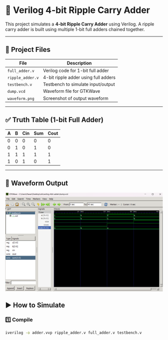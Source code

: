 # 🔢 Verilog 4-bit Ripple Carry Adder

This project simulates a **4-bit Ripple Carry Adder** using Verilog. A ripple carry adder is built using multiple 1-bit full adders chained together.

---

## 📁 Project Files

| File             | Description                          |
|------------------|--------------------------------------|
| `full_adder.v`   | Verilog code for 1-bit full adder    |
| `ripple_adder.v` | 4-bit ripple adder using full adders |
| `testbench.v`    | Testbench to simulate input/output   |
| `dump.vcd`       | Waveform file for GTKWave            |
| `waveform.png`   | Screenshot of output waveform        |

---

## ✅ Truth Table (1-bit Full Adder)

| A | B | Cin | Sum | Cout |
|---|---|-----|-----|------|
| 0 | 0 |  0  |  0  |  0   |
| 0 | 1 |  0  |  1  |  0   |
| 1 | 1 |  1  |  1  |  1   |
| 1 | 0 |  1  |  0  |  1   |

---
## 🧠 Waveform Output

![Waveform Output](waveform.png)

## ▶️ How to Simulate

### 1️⃣ Compile
```bash
iverilog -o adder.vvp ripple_adder.v full_adder.v testbench.v
